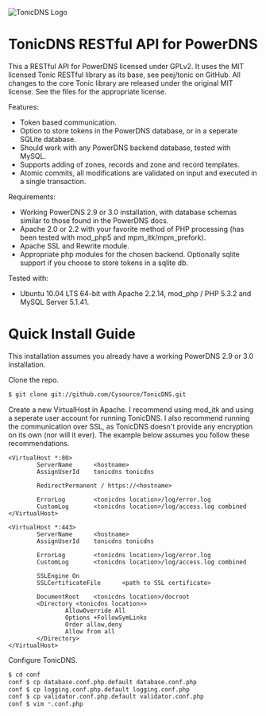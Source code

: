 ![TonicDNS Logo](http://github.com/gawin/TonicDNS/raw/master/tonic_dns_logo.png)

TonicDNS RESTful API for PowerDNS
=================================

This a RESTful API for PowerDNS licensed under GPLv2. It uses the MIT licensed Tonic RESTful library as its base, see peej/tonic on GitHub. All changes to the core Tonic library are released under the original MIT license. See the files for the appropriate license.

Features:

* Token based communication.
* Option to store tokens in the PowerDNS database, or in a seperate SQLite database.
* Should work with any PowerDNS backend database, tested with MySQL.
* Supports adding of zones, records and zone and record templates.
* Atomic commits, all modifications are validated on input and executed in a single transaction.

Requirements:

* Working PowerDNS 2.9 or 3.0 installation, with database schemas similar to those found in the PowerDNS docs.
* Apache 2.0 or 2.2 with your favorite method of PHP processing (has been tested with mod_php5 and mpm_itk/mpm_prefork).
* Apache SSL and Rewrite module.
* Appropriate php modules for the chosen backend. Optionally sqlite support if you choose to store tokens in a sqlite db.

Tested with:

* Ubuntu 10.04 LTS 64-bit with Apache 2.2.14, mod_php / PHP 5.3.2 and MySQL Server 5.1.41.

Quick Install Guide
===================

This installation assumes you already have a working PowerDNS 2.9 or 3.0 installation.

Clone the repo.

```bash
$ git clone git://github.com/Cysource/TonicDNS.git
```

Create a new VirtualHost in Apache. I recommend using mod_itk and using a seperate user account for running TonicDNS. I also recommend running the communication over SSL, as TonicDNS doesn't provide any encryption on its own (nor will it ever). The example below assumes you follow these recommendations. 

```
<VirtualHost *:80>
        ServerName      <hostname>
        AssignUserId	tonicdns tonicdns

        RedirectPermanent / https://<hostname>

        ErrorLog        <tonicdns location>/log/error.log
        CustomLog       <tonicdns location>/log/access.log combined
</VirtualHost>

<VirtualHost *:443>
        ServerName      <hostname>
        AssignUserId	tonicdns tonicdns

        ErrorLog        <tonicdns location>/log/error.log
        CustomLog       <tonicdns location>/log/access.log combined

        SSLEngine On
        SSLCertificateFile      <path to SSL certificate>

        DocumentRoot    <tonicdns location>/docroot
        <Directory <tonicdns location>>
                AllowOverride All
                Options +FollowSymLinks
                Order allow,deny
                Allow from all
        </Directory>
</VirtualHost>
```

Configure TonicDNS.

```bash
$ cd conf
conf $ cp database.conf.php.default database.conf.php
conf $ cp logging.conf.php.default logging.conf.php
conf $ cp validator.conf.php.default validator.conf.php
conf $ vim *.conf.php
```

